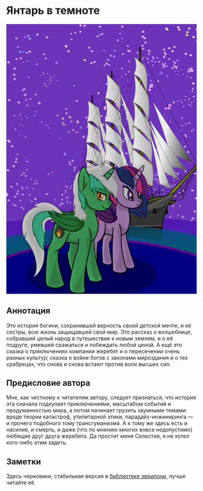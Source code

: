 # Янтарь в темноте

![Обложка первого тома без текста](/images/cover_1_blank.png)

## Аннотация
Это история богини, сохранившей верность своей детской мечте, и её сестры, всю жизнь защищавшей свой мир. Это рассказ о волшебнице, собравшей целый народ в путешествие к новым землям, и о её подруге, умевшей сражаться и побеждать любой ценой. А ещё это сказка о приключениях компании жеребят и о пересечении очень разных культур; сказка о войне богов с законами мироздания и о тех храбрецах, что снова и снова встают против воли высших сил.

## Предисловие автора
Мне, как честному к читателям автору, следует признаться, что история эта сначала подкупает приключениями, масштабом событий и продуманностью мира, а потом начинает грузить заумными темами: вроде теории катастроф, утилитарной этики, парадайз-инжиниринга — и прочего подобного тому трансгуманизма. А к тому же здесь есть и насилие, и смерть, и даже (что по мнению многих вовсе недопустимо) любящие друг друга жеребята. Да простит меня Селестия, я не хотел кого-либо этим задеть.

## Заметки
Здесь черновики, стабильная версия в [библиотеке эврипони](http://stories.everypony.ru/story/3666), лучше читайте её.
